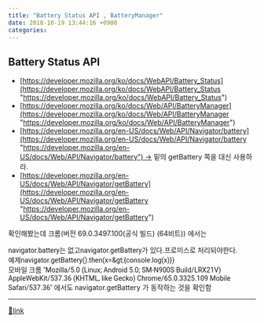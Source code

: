 ```yaml
---
title: "Battery Status API , BatteryManager"
date: 2018-10-19 13:44:16 +0900
categories: 
---
```

  

Battery Status API
------------------

  
- [https://developer.mozilla.org/ko/docs/WebAPI/Battery_Status](https://developer.mozilla.org/ko/docs/WebAPI/Battery_Status "https://developer.mozilla.org/ko/docs/WebAPI/Battery_Status")
- [https://developer.mozilla.org/ko/docs/Web/API/BatteryManager](https://developer.mozilla.org/ko/docs/Web/API/BatteryManager "https://developer.mozilla.org/ko/docs/Web/API/BatteryManager")
- [https://developer.mozilla.org/en-US/docs/Web/API/Navigator/battery](https://developer.mozilla.org/en-US/docs/Web/API/Navigator/battery "https://developer.mozilla.org/en-US/docs/Web/API/Navigator/battery") -&gt; 밑의 getBattery 쪽을 대신 사용하라.
- [https://developer.mozilla.org/en-US/docs/Web/API/Navigator/getBattery](https://developer.mozilla.org/en-US/docs/Web/API/Navigator/getBattery "https://developer.mozilla.org/en-US/docs/Web/API/Navigator/getBattery")

  




확인해봤는데 크롬(버전 69.0.3497.100(공식 빌드) (64비트)) 에서는 

<font face="Roboto, Segoe UI, Arial, Malgun Gothic, Gulim, sans-serif">navigator.battery</font><font face="Roboto, Segoe UI, Arial, Malgun Gothic, Gulim, sans-serif">는 없고</font><font face="Roboto, Segoe UI, Arial, Malgun Gothic, Gulim, sans-serif">navigator.getBattery</font><font face="Roboto, Segoe UI, Arial, Malgun Gothic, Gulim, sans-serif">가 있다.</font><font face="Roboto, Segoe UI, Arial, Malgun Gothic, Gulim, sans-serif">프로미스로 처리되야한다.</font><font face="Roboto, Segoe UI, Arial, Malgun Gothic, Gulim, sans-serif">  
</font><font face="Roboto, Segoe UI, Arial, Malgun Gothic, Gulim, sans-serif">예제</font><font face="Roboto, Segoe UI, Arial, Malgun Gothic, Gulim, sans-serif">navigator.getBattery().then(x=&amp;gt;{console.log(x)})</font><font face="Roboto, Segoe UI, Arial, Malgun Gothic, Gulim, sans-serif">  
</font><font face="Roboto, Segoe UI, Arial, Malgun Gothic, Gulim, sans-serif">모바일 크롬 "Mozilla/5.0 (Linux; Android 5.0; SM-N900S Build/LRX21V) AppleWebKit/537.36 (KHTML, like Gecko) Chrome/65.0.3325.109 Mobile Safari/537.36" 에서도 </font>navigator.getBattery 가 동작하는 것을 확인함

  


  ***
[🔗link](http://www.mins01.com/mh/tech/read/1207)